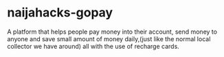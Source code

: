 # naijahacks-gopay
A platform that helps people pay money into their account, send money to anyone and save small amount of money daily,(just like the normal local collector we have around) all with the use of recharge cards.
